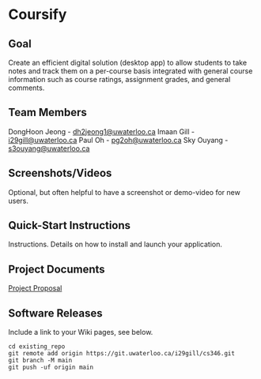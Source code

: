 # Coursify

## Goal
Create an efficient digital solution (desktop app) to allow students to take notes and track them on a per-course basis integrated with general course information such as course ratings, assignment grades, and general comments.

## Team Members
DongHoon Jeong - dh2jeong1@uwaterloo.ca
Imaan Gill - i29gill@uwaterloo.ca
Paul Oh - pg2oh@uwaterloo.ca
Sky Ouyang - s3ouyang@uwaterloo.ca

## Screenshots/Videos
Optional, but often helpful to have a screenshot or demo-video for new users.

## Quick-Start Instructions
Instructions. Details on how to install and launch your application. 

## Project Documents
[Project Proposal](https://git.uwaterloo.ca/i29gill/cs346/-/wikis/Project-Proposal)

## Software Releases
Include a link to your Wiki pages, see below.

```
cd existing_repo
git remote add origin https://git.uwaterloo.ca/i29gill/cs346.git
git branch -M main
git push -uf origin main
```
